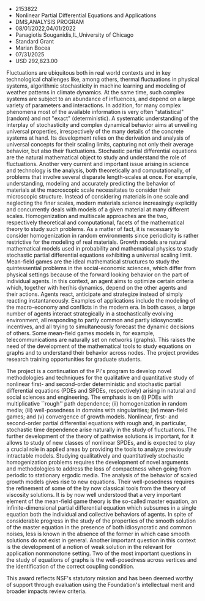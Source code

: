 
* 2153822
* Nonlinear Partial Differential Equations and Applications
* DMS,ANALYSIS PROGRAM
* 08/01/2022,04/01/2022
* Panagiotis Souganidis,IL,University of Chicago
* Standard Grant
* Marian Bocea
* 07/31/2025
* USD 292,823.00

Fluctuations are ubiquitous both in real world contexts and in key technological
challenges like, among others, thermal fluctuations in physical systems,
algorithmic stochasticity in machine learning and modeling of weather patterns
in climate dynamics. At the same time, such complex systems are subject to an
abundance of influences, and depend on a large variety of parameters and
interactions. In addition, for many complex phenomena most of the available
information is very often "statistical" (random) and not "exact"
(deterministic). A systematic understanding of the interplay of stochasticity
and complex dynamical behavior aims at unveiling universal properties,
irrespectively of the many details of the concrete systems at hand. Its
development relies on the derivation and analysis of universal concepts for
their scaling limits, capturing not only their average behavior, but also their
fluctuations. Stochastic partial differential equations are the natural
mathematical object to study and understand the role of fluctuations. Another
very current and important issue arising in science and technology is the
analysis, both theoretically and computationally, of problems that involve
several disparate length-scales at once. For example, understanding, modeling
and accurately predicting the behavior of materials at the macroscopic scale
necessitates to consider their microscopic structure. Instead of considering
materials in one scale and neglecting the finer scales, modern materials science
increasingly explicitly and concurrently deals with models of a given material
at many different scales. Homogenization and multiscale approaches are the two,
respectively theoretical and computational, facets of the mathematical theory to
study such problems. As a matter of fact, it is necessary to consider
homogenization in random environments since periodicity is rather restrictive
for the modeling of real materials. Growth models are natural mathematical
models used in probability and mathematical physics to study stochastic partial
differential equations exhibiting a universal scaling limit. Mean-field games
are the ideal mathematical structures to study the quintessential problems in
the social-economic sciences, which differ from physical settings because of the
forward looking behavior on the part of individual agents. In this context, an
agent aims to optimize certain criteria which, together with her/his dynamics,
depend on the other agents and their actions. Agents react, anticipate and
strategize instead of simply reacting instantaneously. Examples of applications
include the modeling of the macro-economy and conflicts in the modern era. In
both cases, a large number of agents interact strategically in a stochastically
evolving environment, all responding to partly common and partly idiosyncratic
incentives, and all trying to simultaneously forecast the dynamic decisions of
others. Some mean-field games models in, for example, telecommunications are
naturally set on networks (graphs). This raises the need of the development of
the mathematical tools to study equations on graphs and to understand their
behavior across nodes. The project provides research training opportunities for
graduate students.

The project is a continuation of the PI's program to develop novel methodologies
and techniques for the qualitative and quantitative study of nonlinear first-
and second-order deterministic and stochastic partial differential equations
(PDEs and SPDEs, respectively) arising in natural and social sciences and
engineering. The emphasis is on (i) PDEs with multiplicative ``rough'' path
dependence; (ii) homogenization in random media; (iii) well-posedness in domains
with singularities; (iv) mean-field games; and (v) convergence of growth models.
Nonlinear, first- and second-order partial differential equations with rough
and, in particular, stochastic time dependence arise naturally in the study of
fluctuations. The further development of the theory of pathwise solutions is
important, for it allows to study of new classes of nonlinear SPDEs, and is
expected to play a crucial role in applied areas by providing the tools to
analyze previously intractable models. Studying qualitatively and quantitatively
stochastic homogenization problems requires the development of novel arguments
and methodologies to address the loss of compactness when going from periodic to
stationary ergodic media. The analysis of the behavior of scaled growth models
gives rise to new equations. Their well-posedness requires the refinement of
some of the by now classical tools from the theory of viscosity solutions. It is
by now well understood that a very important element of the mean-field game
theory is the so-called master equation, an infinite-dimensional partial
differential equation which subsumes in a single equation both the individual
and collective behaviors of agents. In spite of considerable progress in the
study of the properties of the smooth solution of the master equation in the
presence of both idiosyncratic and common noises, less is known in the absence
of the former in which case smooth solutions do not exist in general. Another
important question in this context is the development of a notion of weak
solution in the relevant for application nonmonotone setting. Two of the most
important questions in the study of equations of graphs is the well-posedness
across vertices and the identification of the correct coupling condition.

This award reflects NSF's statutory mission and has been deemed worthy of
support through evaluation using the Foundation's intellectual merit and broader
impacts review criteria.
